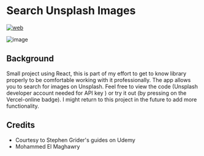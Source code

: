 # Search Unsplash Images

[![web](https://img.shields.io/static/v1?logo=vercel&message=Online&label=Vercel&color=#FFFFFF)](https://vercel.com/el-maghawry/search-unsplash-images-oehvl33gk-el/maghawry)

![image](https://user-images.githubusercontent.com/96972844/162643622-467ad785-ad1b-4cea-92d2-75b462e8fa89.png)


## Background
Small project using React, this is part of my effort to get to know library properly to be comfortable working with it professionally. The app allows you to search for images on Unsplash. Feel free to view the code (Unsplash developer account needed for API key ) or try it out (by pressing on the Vercel-online badge). I might return to this project in the future to add more functionality.


## Credits
- Courtesy to Stephen Grider's guides on Udemy
- Mohammed El Maghawry 
